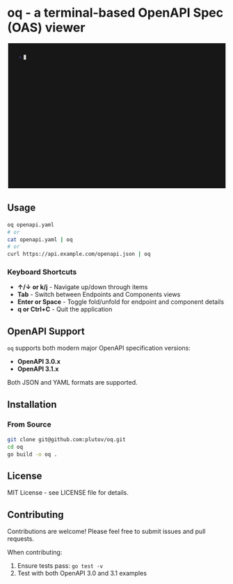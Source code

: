 # oq - a terminal-based OpenAPI Spec (OAS) viewer

<p align="center"><img src="preview.gif" width="500" alt="oq preview"></p>

## Usage

```bash
oq openapi.yaml
# or
cat openapi.yaml | oq
# or
curl https://api.example.com/openapi.json | oq
```

### Keyboard Shortcuts

- **↑/↓ or k/j** - Navigate up/down through items
- **Tab** - Switch between Endpoints and Components views
- **Enter or Space** - Toggle fold/unfold for endpoint and component details
- **q or Ctrl+C** - Quit the application

## OpenAPI Support

`oq` supports both modern major OpenAPI specification versions:

- **OpenAPI 3.0.x**
- **OpenAPI 3.1.x**

Both JSON and YAML formats are supported.

## Installation

### From Source

```bash
git clone git@github.com:plutov/oq.git
cd oq
go build -o oq .
```

## License

MIT License - see LICENSE file for details.

## Contributing

Contributions are welcome! Please feel free to submit issues and pull requests.

When contributing:
1. Ensure tests pass: `go test -v`
2. Test with both OpenAPI 3.0 and 3.1 examples